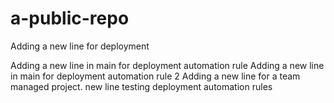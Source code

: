 # a-public-repo

Adding a new line for deployment

Adding a new line in main for deployment automation rule
Adding a new line in main for deployment automation rule 2
Adding a new line for a team managed project.
new line testing deployment automation rules
